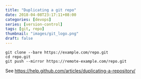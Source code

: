 ```yaml
---
title: "Duplicating a git repo"
date: 2018-04-08T23:17:11+08:00
categories: [devops]
series: [version-control]
tags: [git, repo]
thumbnail: "images/git_logo.png"
draft: false
---
```


```
git clone --bare https://example.com/repo.git
cd repo.git
git push --mirror https://remote-example.com/repo.git
```

See https://help.github.com/articles/duplicating-a-repository/
